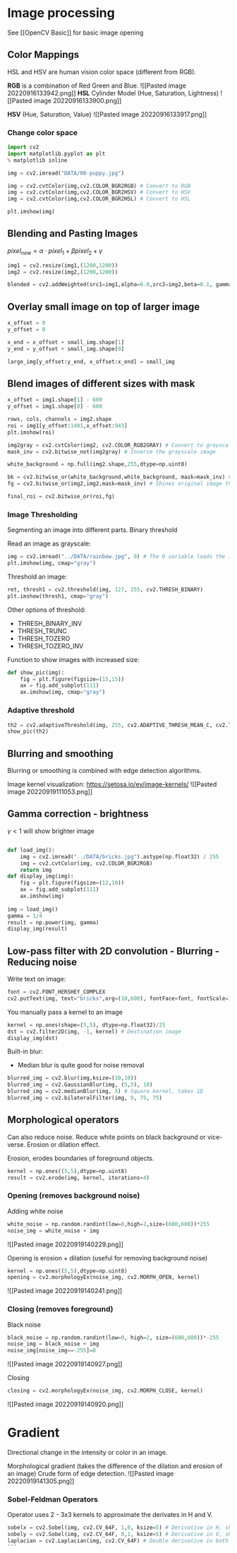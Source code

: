# Image processing

See [[OpenCV Basic]] for basic image opening

## Color Mappings
HSL and HSV are human vision color space (different from RGB).

**RGB** is a combination of Red Green and Blue.
![[Pasted image 20220916133942.png]]
**HSL** Cylinder Model (Hue, Saturation, Lightness)
![[Pasted image 20220916133900.png]]

**HSV** (Hue, Saturation, Value)
![[Pasted image 20220916133917.png]]

### Change color space
``` python
import cv2
import matplotlib.pyplot as plt
% matplotlib inline

img = cv2.imread("DATA/00-puppy.jpg")

img = cv2.cvtColor(img,cv2.COLOR_BGR2RGB) # Convert to RGB
img = cv2.cvtColor(img,cv2.COLOR_BGR2HSV) # Convert to HSV
img = cv2.cvtColor(img,cv2.COLOR_BGR2HSL) # Convert to HSL

plt.imshow(img)
```

## Blending and Pasting Images

$pixel_{new}=\alpha\cdot pixel_{1} + \beta pixel_{2} + \gamma$

``` python
img1 = cv2.resize(img1,(1200,1200))
img2 = cv2.resize(img2,(1200,1200))

blended = cv2.addWeighted(src1=img1,alpha=0.8,src2=img2,beta=0.1, gamma=0.0) # Needs to be same size
```

## Overlay small image on top of larger image

``` python
x_offset = 0
y_offset = 0

x_end = x_offset + small_img.shape[1]
y_end = y_offset + small_img.shape[0]

large_img[y_offset:y_end, x_offset:x_end] = small_img
```

## Blend images of different sizes with mask

``` python
x_offset = img1.shape[1] - 600
y_offset = img1.shape[0] - 600

rows, cols, channels = img2.shape
roi = img1[y_offset:1401,x_offset:943]
plt.imshow(roi)

img2gray = cv2.cvtColor(img2, cv2.COLOR_RGB2GRAY) # Convert to grayscale
mask_inv = cv2.bitwise_not(img2gray) # Inverse the grayscale image

white_background = np.full(img2.shape,255,dtype=np.uint8)

bk = cv2.bitwise_or(white_background,white_background, mask=mask_inv) # Create mask for 3 color channel
fg = cv2.bitwise_or(img2,img2,mask=mask_inv) # Shines original image through the mask

final_roi = cv2.bitwise_or(roi,fg)

```

### Image Thresholding

Segmenting an image into different parts. Binary threshold

Read an image as grayscale:
```python
img = cv2.imread("../DATA/rainbow.jpg", 0) # The 0 variable loads the image as a grayscale
plt.imshow(img, cmap="gray")
```

Threshold an image:
```python
ret, thresh1 = cv2.threshold(img, 127, 255, cv2.THRESH_BINARY)
plt.imshow(thresh1, cmap="gray")
```

Other options of threshold:
* THRESH_BINARY_INV
* THRESH_TRUNC
* THRESH_TOZERO
* THRESH_TOZERO_INV

Function to show images with increased size:
``` python
def show_pic(img):
    fig = plt.figure(figsize=(15,15))
    ax = fig.add_subplot(111)
    ax.imshow(img, cmap="gray")
```

### Adaptive threshold

```python
th2 = cv2.adaptiveThreshold(img, 255, cv2.ADAPTIVE_THRESH_MEAN_C, cv2.THRESH_BINARY, blockSize=11, C=8)
show_pic(th2)
```

## Blurring and smoothing

Blurring or smoothing is combined with edge detection algorithms.

Image kernel visualization: https://setosa.io/ev/image-kernels/
![[Pasted image 20220919111053.png]]

## Gamma correction - brightness

$\gamma<1$ will show brighter image

``` python

def load_img():
    img = cv2.imread("../DATA/bricks.jpg").astype(np.float32) / 255
    img = cv2.cvtColor(img, cv2.COLOR_BGR2RGB)
    return img
def display_img(img):
    fig = plt.figure(figsize=(12,10))
    ax = fig.add_subplot(111)
    ax.imshow(img)
    
img = load_img()
gamma = 1/4
result = np.power(img, gamma)
display_img(result)
```

## Low-pass filter with 2D convolution - Blurring -  Reducing noise

Write text on image:
``` python
font = cv2.FONT_HERSHEY_COMPLEX
cv2.putText(img, text="bricks",org=(10,600), fontFace=font, fontScale=10, color=(255,0,0), thickness=4)
```

You manually pass a kernel to an image

``` python
kernel = np.ones(shape=(5,5), dtype=np.float32)/25
dst = cv2.filter2D(img, -1, kernel) # Destination image
display_img(dst)

```

Built-in blur:
* Median blur is quite good for noise removal
``` python
blurred_img = cv2.blur(img,ksize=(10,10))
blurred_img = cv2.GaussianBlur(img, (5,5), 10)
blurred_img = cv2.medianBlur(img, 5) # Square kernel, takes 1D
blurred_img = cv2.bilateralFilter(img, 9, 75, 75)
```

## Morphological operators

Can also reduce noise. Reduce white points on black background or vice-verse.
Erosion or dilation effect.

Erosion, erodes boundaries of foreground objects.

``` python
kernel = np.ones((5,5),dtype=np.uint8)
result = cv2.erode(img, kernel, iterations=4)
```

### Opening (removes background noise)

Adding white noise
```python
white_noise = np.random.randint(low=0,high=2,size=(600,600))*255
noise_img = white_noise + img
```

![[Pasted image 20220919140229.png]]

Opening is erosion + dilation (useful for removing background noise)

```python
kernel = np.ones((5,5),dtype=np.uint8)
opening = cv2.morphologyEx(noise_img, cv2.MORPH_OPEN, kernel)
```

![[Pasted image 20220919140241.png]]
### Closing (removes foreground)

Black noise
```python
black_noise = np.random.randint(low=0, high=2, size=(600,600))*-255
noise_img = black_noise + img
noise_img[noise_img==-255]=0
```
![[Pasted image 20220919140927.png]]

Closing
```python
closing = cv2.morphologyEx(noise_img, cv2.MORPH_CLOSE, kernel)
```
![[Pasted image 20220919140920.png]]

# Gradient

Directional change in the intensity or color in an image.

Morphological gradient (takes the difference of the dilation and erosion of an image)
Crude form of edge detection.
![[Pasted image 20220919141305.png]]

### Sobel-Feldman Operators

Operator uses 2 - 3x3 kernels to approximate the derivates in H and V.

````python
sobelx = cv2.Sobel(img, cv2.CV_64F, 1,0, ksize=5) # Derivative in H, shows vertical lines
sobely = cv2.Sobel(img, cv2.CV_64F, 0,1, ksize=5) # Derivative in V, shows horizontal lines
laplacian = cv2.Laplacian(img, cv2.CV_64F) # Double derivative in both direction
```